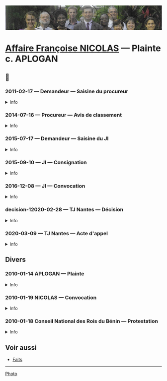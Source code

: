 ![image-mise-en-avant](../_aux/scac2010.png)
# [Affaire Françoise NICOLAS](fn.md) — Plainte c. APLOGAN

## 📜

### 2011-02-17 — Demandeur — Saisine du procureur
<details>
  <summary>Info</summary>
  
* [dossier](../pieces/identifiant/774a6ab9)
</details>

### 2014-07-16 — Procureur — Avis de classement
<details>
  <summary>Info</summary>
  
* [dossier](../pieces/identifiant/18c1da54)
</details>

### 2015-07-17 — Demandeur — Saisine du JI
<details>
  <summary>Info</summary>
  
* No. 130255
* Conseil: Me BLEYKASTEN
* [piece](../pieces/identifiant/90f57e28)
</details>

### 2015-09-10 — JI — Consignation
<details>
  <summary>Info</summary>
  
* [piece](../pieces/identifiant/27d1fe25)
</details>

### 2016-12-08 — JI — Convocation
<details>
  <summary>Info</summary>
  
* [piece](../pieces/identifiant/d2dc8868)
</details>

### <a id="decision-1">decision-1</a>2020-02-28 — TJ Nantes — Décision
<details>
  <summary>Info</summary>
  
* Effet: non-lieu
* [piece](../pieces/identifiant/2ec03cd5)
</details>

### 2020-03-09 — TJ Nantes — Acte d'appel
<details>
  <summary>Info</summary>
  
* [piece](../pieces/identifiant/f3870505)
</details>

<!--
### 2020-03-20 — Demandeur — Requête d'appel
<details>
  <summary>Info</summary>
  
* [piece](../pieces/identifiant/5ab77408)
</details>
-->

## Divers

### 2010-01-14 APLOGAN — Plainte
<details>
  <summary>Info</summary>
  
* [dossier](../pieces/identifiant/2a0937ce)
</details>

### 2010-01-19 NICOLAS — Convocation
<details>
  <summary>Info</summary>
  
* [dossier](../pieces/identifiant/343e279)
</details>

### 2010-01-18 Conseil National des Rois du Bénin — Protestation
<details>
  <summary>Info</summary>
  
* [dossier](../pieces/identifiant/1bcfebde)
</details>

## Voir aussi
* [Faits](./faits.md)

---
[Photo](attrib.md#scac)
